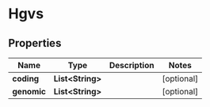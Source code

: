 
# Hgvs

## Properties
Name | Type | Description | Notes
------------ | ------------- | ------------- | -------------
**coding** | **List&lt;String&gt;** |  |  [optional]
**genomic** | **List&lt;String&gt;** |  |  [optional]



